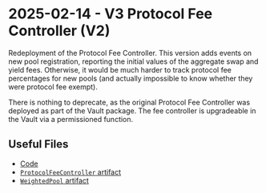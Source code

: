 # 2025-02-14 - V3 Protocol Fee Controller (V2)

Redeployment of the Protocol Fee Controller. This version adds events on new pool registration, reporting the initial values of the aggregate swap and yield fees. Otherwise, it would be much harder to track protocol fee percentages for new pools (and actually impossible to know whether they were protocol fee exempt).

There is nothing to deprecate, as the original Protocol Fee Controller was deployed as part of the Vault package. The fee controller is upgradeable in the Vault via a permissioned function.

## Useful Files

- [Code](https://github.com/balancer/balancer-v3-monorepo/commit/0c38dc629386c401e3d6094981d7990f2fe0a379)
- [`ProtocolFeeController` artifact](./artifact/ProtocolFeeController.json)
- [`WeightedPool` artifact](./artifact/WeightedPool.json)
